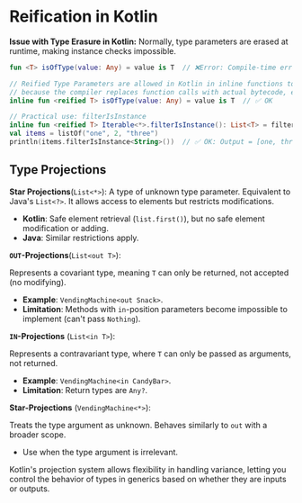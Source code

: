 # Reification in Kotlin

**Issue with Type Erasure in Kotlin:**
Normally, type parameters are erased at runtime, making instance checks impossible.

```kotlin
fun <T> isOfType(value: Any) = value is T  // ❌Error: Compile-time error

// Reified Type Parameters are allowed in Kotlin in inline functions to retain type information,
// because the compiler replaces function calls with actual bytecode, embedding the type directly.
inline fun <reified T> isOfType(value: Any) = value is T  // ✅ OK

// Practical use: filterIsInstance
inline fun <reified T> Iterable<*>.filterIsInstance(): List<T> = filter { it is T } as List<T>
val items = listOf("one", 2, "three")
println(items.filterIsInstance<String>())  // ✅ OK: Output = [one, three]
```

## Type Projections

**Star Projections**(`List<*>`):
A type of unknown type parameter. Equivalent to Java's `List<?>`. It allows access to elements but restricts modifications.

- **Kotlin**: Safe element retrieval (`list.first()`), but no safe element modification or adding.
- **Java**: Similar restrictions apply.

**`OUT`-Projections**(`List<out T>`):

Represents a covariant type, meaning `T` can only be returned, not accepted (no modifying).

- **Example**: `VendingMachine<out Snack>`.
- **Limitation**: Methods with `in`-position parameters become impossible to implement (can't pass `Nothing`).

**`IN`-Projections** (`List<in T>`):

Represents a contravariant type, where `T` can only be passed as arguments, not returned.

- **Example**: `VendingMachine<in CandyBar>`.
- **Limitation**: Return types are `Any?`.

**Star-Projections** (`VendingMachine<*>`):

Treats the type argument as unknown. Behaves similarly to `out` with a broader scope.

- Use when the type argument is irrelevant.

Kotlin's projection system allows flexibility in handling variance, letting you control the behavior of types in generics based on whether they are inputs or outputs.
